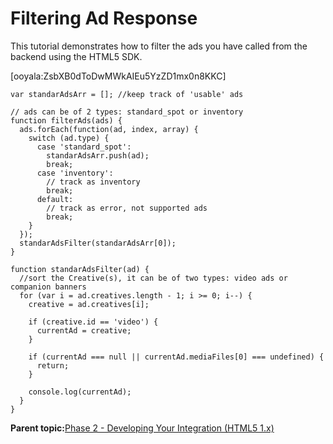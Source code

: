 # Filtering Ad Response

This tutorial demonstrates how to filter the ads you have called from the backend using the HTML5 SDK.

\[ooyala:ZsbXB0dToDwMWkAIEu5YzZD1mx0n8KKC\]



```
var standarAdsArr = []; //keep track of 'usable' ads

// ads can be of 2 types: standard_spot or inventory
function filterAds(ads) {
  ads.forEach(function(ad, index, array) {
    switch (ad.type) {
      case 'standard_spot':
        standarAdsArr.push(ad);
        break;
      case 'inventory':
        // track as inventory
        break;
      default:
        // track as error, not supported ads
        break;
    }
  });
  standarAdsFilter(standarAdsArr[0]);
}

function standarAdsFilter(ad) {
  //sort the Creative(s), it can be of two types: video ads or companion banners
  for (var i = ad.creatives.length - 1; i >= 0; i--) {
    creative = ad.creatives[i];

    if (creative.id == 'video') {
      currentAd = creative;
    }

    if (currentAd === null || currentAd.mediaFiles[0] === undefined) {
      return;
    }

    console.log(currentAd);
  }
}
```

**Parent topic:**[Phase 2 - Developing Your Integration \(HTML5 1.x\)](../../../oadtech/ad_serving/dg/html5_deprecated_phase2.md)

